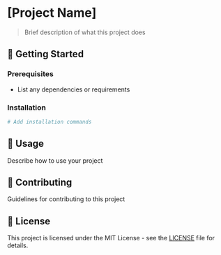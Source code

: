 # [Project Name]

> Brief description of what this project does

## 🚀 Getting Started

### Prerequisites

- List any dependencies or requirements

### Installation

```bash
# Add installation commands
```

## 📖 Usage

Describe how to use your project

## 🤝 Contributing

Guidelines for contributing to this project

## 📄 License

This project is licensed under the MIT License - see the [LICENSE](LICENSE) file for details.
